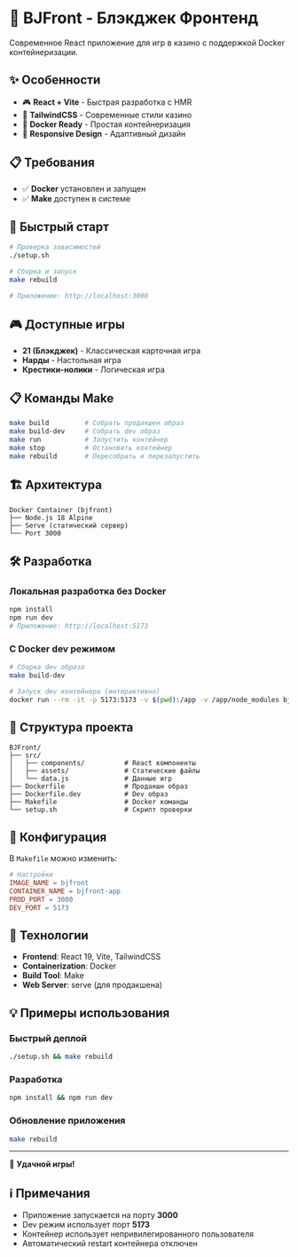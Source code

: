 # 🎰 BJFront - Блэкджек Фронтенд

Современное React приложение для игр в казино с поддержкой Docker контейнеризации.

## ✨ Особенности

- 🎮 **React + Vite** - Быстрая разработка с HMR
- 🎨 **TailwindCSS** - Современные стили казино
- 🐳 **Docker Ready** - Простая контейнеризация
- 📱 **Responsive Design** - Адаптивный дизайн

## 📋 Требования

- ✅ **Docker** установлен и запущен
- ✅ **Make** доступен в системе

## 🚀 Быстрый старт

```bash
# Проверка зависимостей
./setup.sh

# Сборка и запуск
make rebuild

# Приложение: http://localhost:3000
```

## 🎮 Доступные игры

- **21 (Блэкджек)** - Классическая карточная игра
- **Нарды** - Настольная игра  
- **Крестики-нолики** - Логическая игра

## 📋 Команды Make

```bash
make build         # Собрать продакшен образ
make build-dev     # Собрать dev образ  
make run           # Запустить контейнер
make stop          # Остановить контейнер
make rebuild       # Пересобрать и перезапустить
```

## 🏗️ Архитектура

```
Docker Container (bjfront)
├── Node.js 18 Alpine
├── Serve (статический сервер)
└── Port 3000
```

## 🛠️ Разработка

### Локальная разработка без Docker
```bash
npm install
npm run dev
# Приложение: http://localhost:5173
```

### С Docker dev режимом
```bash
# Сборка dev образа
make build-dev

# Запуск dev контейнера (интерактивно)
docker run --rm -it -p 5173:5173 -v $(pwd):/app -v /app/node_modules bjfront-dev
```

## 📁 Структура проекта

```
BJFront/
├── src/
│   ├── components/          # React компоненты
│   ├── assets/              # Статические файлы
│   └── data.js              # Данные игр
├── Dockerfile               # Продакшн образ
├── Dockerfile.dev           # Dev образ  
├── Makefile                 # Docker команды
└── setup.sh                 # Скрипт проверки
```

## 🔧 Конфигурация

В `Makefile` можно изменить:

```makefile
# Настройки
IMAGE_NAME = bjfront
CONTAINER_NAME = bjfront-app
PROD_PORT = 3000
DEV_PORT = 5173
```

## 📝 Технологии

- **Frontend**: React 19, Vite, TailwindCSS
- **Containerization**: Docker
- **Build Tool**: Make
- **Web Server**: serve (для продакшена)

## 💡 Примеры использования

### Быстрый деплой
```bash
./setup.sh && make rebuild
```

### Разработка
```bash
npm install && npm run dev
```

### Обновление приложения
```bash
make rebuild
``` 

---

🎲 **Удачной игры!**

## ℹ️ Примечания

- Приложение запускается на порту **3000**
- Dev режим использует порт **5173**
- Контейнер использует непривилегированного пользователя
- Автоматический restart контейнера отключен
